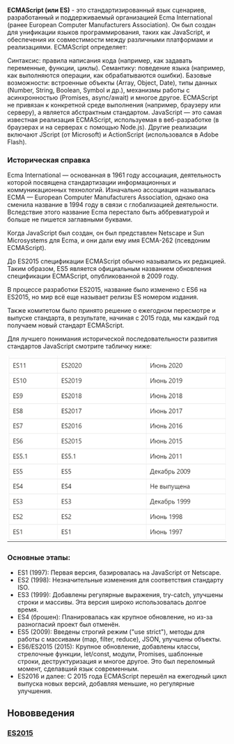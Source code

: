 **ECMAScript (или ES)** - это стандартизированный язык сценариев, разработанный и поддерживаемый организацией Ecma International (ранее European Computer Manufacturers Association). Он был создан для унификации языков программирования, таких как JavaScript, и обеспечения их совместимости между различными платформами и реализациями. ECMAScript определяет:

Синтаксис: правила написания кода (например, как задавать переменные, функции, циклы).
Семантику: поведение языка (например, как выполняются операции, как обрабатываются ошибки).
Базовые возможности: встроенные объекты (Array, Object, Date), типы данных (Number, String, Boolean, Symbol и др.), механизмы работы с асинхронностью (Promises, async/await) и многое другое.
ECMAScript не привязан к конкретной среде выполнения (например, браузеру или серверу), а является абстрактным стандартом. JavaScript — это самая известная реализация ECMAScript, используемая в веб-разработке (в браузерах и на серверах с помощью Node.js). Другие реализации включают JScript (от Microsoft) и ActionScript (использовался в Adobe Flash).

### Историческая справка
Ecma International — основанная в 1961 году ассоциация, деятельность которой посвящена стандартизации информационных и коммуникационных технологий. Изначально ассоциация называлась ECMA — European Computer Manufacturers Association, однако она сменила название в 1994 году в связи с глобализацией деятельности. Вследствие этого название Ecma перестало быть аббревиатурой и больше не пишется заглавными буквами.

Когда JavaScript был создан, он был представлен Netscape и Sun Microsystems для Ecma, и они дали ему имя ECMA-262 (псевдоним ECMAScript).

До ES2015 спецификации ECMAScript обычно назывались их редакцией. Таким образом, ES5 является официальным названием обновления спецификации ECMAScript, опубликованной в 2009 году.

В процессе разработки ES2015, название было изменено с ES6 на ES2015, но мир всё еще называет релизы ES номером издания.

Также комитетом было принято решение о ежегодном пересмотре и выпуске стандарта, в результате, начиная с 2015 года, мы каждый год получаем новый стандарт ECMAScript.

Для лучшего понимания исторической последовательности развития стандартов JavaScript смотрите табличку ниже:

![alt text](./assets/image.png)

### Основные этапы:

- ES1 (1997): Первая версия, базировалась на JavaScript от Netscape.
- ES2 (1998): Незначительные изменения для соответствия стандарту ISO.
- ES3 (1999): Добавлены регулярные выражения, try-catch, улучшены строки и массивы. Эта версия широко использовалась долгое время.
- ES4 (брошен): Планировалась как крупное обновление, но из-за разногласий проект был отменён.
- ES5 (2009): Введены строгий режим ("use strict"), методы для работы с массивами (map, filter, reduce), JSON, улучшены объекты.
- ES6/ES2015 (2015): Крупное обновление, добавлены классы, стрелочные функции, let/const, модули, Promises, шаблонные строки, деструктуризация и многое другое. Это был переломный момент, сделавший язык современным.
- ES2016 и далее: С 2015 года ECMAScript перешёл на ежегодный цикл выпуска новых версий, добавляя меньшие, но регулярные улучшения.

## Нововведения
### [ES2015](./es6/REAdME.md)